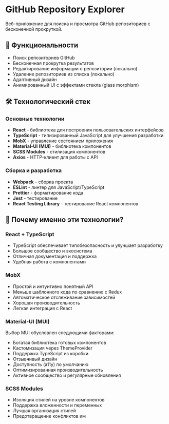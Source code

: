 # GitHub Repository Explorer

Веб-приложение для поиска и просмотра GitHub репозиториев с бесконечной прокруткой.

## 🚀 Функциональности

- Поиск репозиториев GitHub
- Бесконечная прокрутка результатов
- Редактирование информации о репозитории (локально)
- Удаление репозиториев из списка (локально)
- Адаптивный дизайн
- Анимированный UI с эффектами стекла (glass morphism)

## 🛠 Технологический стек

### Основные технологии
- **React** - библиотека для построения пользовательских интерфейсов
- **TypeScript** - типизированный JavaScript для улучшения разработки
- **MobX** - управление состоянием приложения
- **Material-UI (MUI)** - библиотека компонентов
- **SCSS Modules** - стилизация компонентов
- **Axios** - HTTP-клиент для работы с API

### Сборка и разработка
- **Webpack** - сборка проекта
- **ESLint** - линтер для JavaScript/TypeScript
- **Prettier** - форматирование кода
- **Jest** - тестирование
- **React Testing Library** - тестирование React компонентов

## 🤔 Почему именно эти технологии?

### React + TypeScript
- TypeScript обеспечивает типобезопасность и улучшает разработку
- Большое сообщество и экосистема
- Отличная документация и поддержка
- Удобная работа с компонентами

### MobX
- Простой и интуитивно понятный API
- Меньше шаблонного кода по сравнению с Redux
- Автоматическое отслеживание зависимостей
- Хорошая производительность
- Легкая интеграция с React

### Material-UI (MUI)
Выбор MUI обусловлен следующими факторами:
- Богатая библиотека готовых компонентов
- Кастомизация через ThemeProvider
- Поддержка TypeScript из коробки
- Отзывчивый дизайн
- Доступность (a11y) по умолчанию
- Оптимизированная производительность
- Активное сообщество и регулярные обновления

### SCSS Modules
- Изоляция стилей на уровне компонентов
- Поддержка вложенности и переменных
- Лучшая организация стилей
- Предотвращение конфликтов им